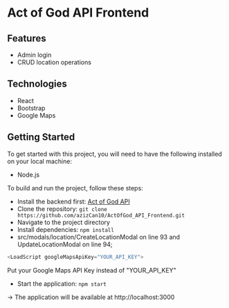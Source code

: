 # Act of God API Frontend

## Features

* Admin login
* CRUD location operations

## Technologies
* React
* Bootstrap
* Google Maps

## Getting Started
To get started with this project, you will need to have the following installed on your local machine:

* Node.js

To build and run the project, follow these steps:

* Install the backend first: [Act of God API](https://github.com/ahmettyavzz/ActOfGod_API)
* Clone the repository: `git clone https://github.com/azizCan10/ActOfGod_API_Frontend.git`
* Navigate to the project directory
* Install dependencies: `npm install`
* src/modals/location/CreateLocationModal on line 93 and UpdateLocationModal on line 94;
```js
<LoadScript googleMapsApiKey="YOUR_API_KEY">
```
Put your Google Maps API Key instead of "YOUR_API_KEY"
* Start the application: `npm start`

-> The application will be available at http://localhost:3000
